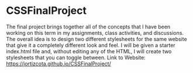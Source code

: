 # CSSFinalProject
The final project brings together all of the concepts that I have been working on this term in my assignments, class activities, and discussions. The overall idea is to design two different stylesheets for the same website that give it a completely different look and feel. I will be given a starter index.html file and, without editing any of the HTML, I will create two stylesheets that you can toggle between.
Link to Website: https://jortizcota.github.io/CSSFinalProject/
